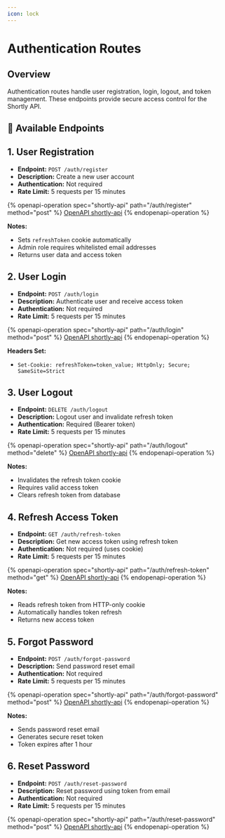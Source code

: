 ```yaml
---
icon: lock
---
```


# Authentication Routes

## Overview

Authentication routes handle user registration, login, logout, and token management. These endpoints provide secure access control for the Shortly API.

## 🔑 Available Endpoints

## 1. User Registration

* **Endpoint:** `POST /auth/register`
* **Description:** Create a new user account
* **Authentication:** Not required
* **Rate Limit:** 5 requests per 15 minutes

{% openapi-operation spec="shortly-api" path="/auth/register" method="post" %}
[OpenAPI shortly-api](https://gitbook-x-prod-openapi.4401d86825a13bf607936cc3a9f3897a.r2.cloudflarestorage.com/raw/cf964ce372f8754823f4a7abbf815324f3aa54f6870bcfa4682464a6f2d69062.yaml?X-Amz-Algorithm=AWS4-HMAC-SHA256&X-Amz-Content-Sha256=UNSIGNED-PAYLOAD&X-Amz-Credential=dce48141f43c0191a2ad043a6888781c%2F20250821%2Fauto%2Fs3%2Faws4_request&X-Amz-Date=20250821T162012Z&X-Amz-Expires=172800&X-Amz-Signature=f7f547ba8929b2710feb21edbdfa92adeaf33adafc01a9a291dd057fdf9ab20b&X-Amz-SignedHeaders=host&x-amz-checksum-mode=ENABLED&x-id=GetObject)
{% endopenapi-operation %}

**Notes:**

* Sets `refreshToken` cookie automatically
* Admin role requires whitelisted email addresses
* Returns user data and access token

## 2. User Login

* **Endpoint:** `POST /auth/login`
* **Description:** Authenticate user and receive access token
* **Authentication:** Not required
* **Rate Limit:** 5 requests per 15 minutes

{% openapi-operation spec="shortly-api" path="/auth/login" method="post" %}
[OpenAPI shortly-api](https://gitbook-x-prod-openapi.4401d86825a13bf607936cc3a9f3897a.r2.cloudflarestorage.com/raw/cf964ce372f8754823f4a7abbf815324f3aa54f6870bcfa4682464a6f2d69062.yaml?X-Amz-Algorithm=AWS4-HMAC-SHA256&X-Amz-Content-Sha256=UNSIGNED-PAYLOAD&X-Amz-Credential=dce48141f43c0191a2ad043a6888781c%2F20250821%2Fauto%2Fs3%2Faws4_request&X-Amz-Date=20250821T162012Z&X-Amz-Expires=172800&X-Amz-Signature=f7f547ba8929b2710feb21edbdfa92adeaf33adafc01a9a291dd057fdf9ab20b&X-Amz-SignedHeaders=host&x-amz-checksum-mode=ENABLED&x-id=GetObject)
{% endopenapi-operation %}

**Headers Set:**

* `Set-Cookie: refreshToken=token_value; HttpOnly; Secure; SameSite=Strict`

## 3. User Logout

* **Endpoint:** `DELETE /auth/logout`
* **Description:** Logout user and invalidate refresh token
* **Authentication:** Required (Bearer token)
* **Rate Limit:** 5 requests per 15 minutes

{% openapi-operation spec="shortly-api" path="/auth/logout" method="delete" %}
[OpenAPI shortly-api](https://gitbook-x-prod-openapi.4401d86825a13bf607936cc3a9f3897a.r2.cloudflarestorage.com/raw/cf964ce372f8754823f4a7abbf815324f3aa54f6870bcfa4682464a6f2d69062.yaml?X-Amz-Algorithm=AWS4-HMAC-SHA256&X-Amz-Content-Sha256=UNSIGNED-PAYLOAD&X-Amz-Credential=dce48141f43c0191a2ad043a6888781c%2F20250821%2Fauto%2Fs3%2Faws4_request&X-Amz-Date=20250821T162012Z&X-Amz-Expires=172800&X-Amz-Signature=f7f547ba8929b2710feb21edbdfa92adeaf33adafc01a9a291dd057fdf9ab20b&X-Amz-SignedHeaders=host&x-amz-checksum-mode=ENABLED&x-id=GetObject)
{% endopenapi-operation %}

**Notes:**

* Invalidates the refresh token cookie
* Requires valid access token
* Clears refresh token from database

## 4. Refresh Access Token

* **Endpoint:** `GET /auth/refresh-token`
* **Description:** Get new access token using refresh token
* **Authentication:** Not required (uses cookie)
* **Rate Limit:** 5 requests per 15 minutes

{% openapi-operation spec="shortly-api" path="/auth/refresh-token" method="get" %}
[OpenAPI shortly-api](https://gitbook-x-prod-openapi.4401d86825a13bf607936cc3a9f3897a.r2.cloudflarestorage.com/raw/cf964ce372f8754823f4a7abbf815324f3aa54f6870bcfa4682464a6f2d69062.yaml?X-Amz-Algorithm=AWS4-HMAC-SHA256&X-Amz-Content-Sha256=UNSIGNED-PAYLOAD&X-Amz-Credential=dce48141f43c0191a2ad043a6888781c%2F20250821%2Fauto%2Fs3%2Faws4_request&X-Amz-Date=20250821T162012Z&X-Amz-Expires=172800&X-Amz-Signature=f7f547ba8929b2710feb21edbdfa92adeaf33adafc01a9a291dd057fdf9ab20b&X-Amz-SignedHeaders=host&x-amz-checksum-mode=ENABLED&x-id=GetObject)
{% endopenapi-operation %}

**Notes:**

* Reads refresh token from HTTP-only cookie
* Automatically handles token refresh
* Returns new access token

## 5. Forgot Password

* **Endpoint:** `POST /auth/forgot-password`
* **Description:** Send password reset email
* **Authentication:** Not required
* **Rate Limit:** 5 requests per 15 minutes

{% openapi-operation spec="shortly-api" path="/auth/forgot-password" method="post" %}
[OpenAPI shortly-api](https://gitbook-x-prod-openapi.4401d86825a13bf607936cc3a9f3897a.r2.cloudflarestorage.com/raw/cf964ce372f8754823f4a7abbf815324f3aa54f6870bcfa4682464a6f2d69062.yaml?X-Amz-Algorithm=AWS4-HMAC-SHA256&X-Amz-Content-Sha256=UNSIGNED-PAYLOAD&X-Amz-Credential=dce48141f43c0191a2ad043a6888781c%2F20250821%2Fauto%2Fs3%2Faws4_request&X-Amz-Date=20250821T162013Z&X-Amz-Expires=172800&X-Amz-Signature=940a65b1d5af52348d8537f6b4165afd0573df191b8448de224fe181adb0ec05&X-Amz-SignedHeaders=host&x-amz-checksum-mode=ENABLED&x-id=GetObject)
{% endopenapi-operation %}

**Notes:**

* Sends password reset email
* Generates secure reset token
* Token expires after 1 hour

## 6. Reset Password

* **Endpoint:** `POST /auth/reset-password`
* **Description:** Reset password using token from email
* **Authentication:** Not required
* **Rate Limit:** 5 requests per 15 minutes

{% openapi-operation spec="shortly-api" path="/auth/reset-password" method="post" %}
[OpenAPI shortly-api](https://gitbook-x-prod-openapi.4401d86825a13bf607936cc3a9f3897a.r2.cloudflarestorage.com/raw/cf964ce372f8754823f4a7abbf815324f3aa54f6870bcfa4682464a6f2d69062.yaml?X-Amz-Algorithm=AWS4-HMAC-SHA256&X-Amz-Content-Sha256=UNSIGNED-PAYLOAD&X-Amz-Credential=dce48141f43c0191a2ad043a6888781c%2F20250821%2Fauto%2Fs3%2Faws4_request&X-Amz-Date=20250821T162013Z&X-Amz-Expires=172800&X-Amz-Signature=940a65b1d5af52348d8537f6b4165afd0573df191b8448de224fe181adb0ec05&X-Amz-SignedHeaders=host&x-amz-checksum-mode=ENABLED&x-id=GetObject)
{% endopenapi-operation %}
